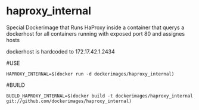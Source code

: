 haproxy_internal
================

Special Dockerimage that Runs HaProxy inside a container that querys a dockerhost for all containers running with exposed port 80 and assignes hosts


dockerhost is hardcoded to 172.17.42.1.2434

    
#USE

    HAPROXY_INTERNAL=$(docker run -d dockerimages/haproxy_internal)
    
#BUILD 

    BUILD_HAPROXY_INTERNAL=$(docker build -t dockerimages/haproxy_internal git://github.com/dockerimages/haproxy_internal)
